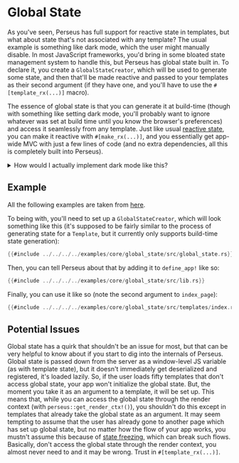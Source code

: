 # Global State

As you've seen, Perseus has full support for reactive state in templates, but what about state that's not associated with any template? The usual example is something like dark mode, which the user might manually disable. In most JavaScript frameworks, you'd bring in some bloated state management system to handle this, but Perseus has global state built in. To declare it, you create a `GlobalStateCreator`, which will be used to generate some state, and then that'll be made reactive and passed to your templates as their second argument (if they have one, and you'll have to use the `#[template_rx(...)]` macro).

The essence of global state is that you can generate it at build-time (though with something like setting dark mode, you'll probably want to ignore whatever was set at build time until you know the browser's preferences) and access it seamlessly from any template. Just like usual [reactive state](:reference/state/rx), you can make it reactive with `#[make_rx(...)]`, and you essentially get app-wide MVC with just a few lines of code (and no extra dependencies, all this is completely built into Perseus).

<details>
<summary>How would I actually implement dark mode like this?</summary>

Above is a contrived example. In reality, dark mode is set in two ways: the preference that the browser exposes and the user's own manual setting (usually through a toggle switch in the header or similar). You obviously don't want to start in light mode and then flicker to dark mode once you know the user's preference, that would be awful, so it's far better to rely on a class in the HTML (e.g. if `dark` is set on the `<body>`, certain things should be styled in different ways) that you set based on a cookie that you've stored, falling back to the `prefers-color-scheme` if there's no cookie yet. Perseus is designed to load content and then make it interactive, so if you do this cookie-checking in your Wasm ode, you'll be too late to avoid that flicker, which is why it's better to either do this with a separate Wasm bundle, or with a quick bit of JS written directly into your `index.html` file. There are plenty of guides on how to achieve this online.

The role of dark mode comes in in styling that toggle switch mostly, and whenever it changes, you should toggle the `dark` class on the `<body>` or similar and update the global state. YOu could to the class toggling with a `create_effect` that listens for changes in the global state. So, in this case, global state actually isn't crucial, it just makes things cleaner and easier to set up. Unfortunately though, dark mode is irritating with any prerendering because you want to avoid that flicker. (That said, if you don't mind temporarily blinding your 3am users, do whatever you like!)

</details>

## Example

All the following examples are taken from [here](https://github.com/arctic-hen7/perseus/blob/main/examples/global_state).

To being with, you'll need to set up a `GlobalStateCreator`, which will look something like this (it's supposed to be fairly similar to the process of generating state for a `Template`, but it currently only supports build-time state generation):

```rust
{{#include ../../../../examples/core/global_state/src/global_state.rs}}
```

Then, you can tell Perseus about that by adding it to `define_app!` like so:

```rust
{{#include ../../../../examples/core/global_state/src/lib.rs}}
```

Finally, you can use it like so (note the second argument to `index_page`):

```rust
{{#include ../../../../examples/core/global_state/src/templates/index.rs}}
```

## Potential Issues

Global state has a quirk that shouldn't be an issue for most, but that can be very helpful to know about if you start to dig into the internals of Perseus. Global state is passed down from the server as a window-level JS variable (as with template state), but it doesn't immediately get deserialized and registered, it's loaded lazily. So, if the user loads fifty templates that don't access global state, your app won't initialize the global state. But, the moment you take it as an argument to a template, it will be set up. This means that, while you can access the global state through the render context (with `perseus::get_render_ctx!()`), you shouldn't do this except in templates that already take the global state as an argument. It may seem tempting to assume that the user has already gone to another page which has set up global state, but no matter how the flow of your app works, you mustn't assume this because of [state freezing](:reference/state/freezing), which can break such flows. Basically, don't access the global state through the render context, you almost never need to and it may be wrong. Trust in `#[template_rx(...)]`.
